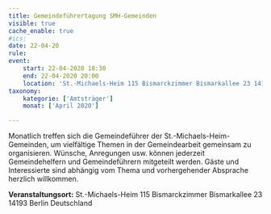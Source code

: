 ```yaml
---
title: Gemeindeführertagung SMH-Gemeinden
visible: true
cache_enable: true
#ics: 
date: 22-04-20
rule: 
event:
	start: 22-04-2020 18:30
	end: 22-04-2020 20:00
	location: 'St.-Michaels-Heim 115 Bismarckzimmer Bismarkallee 23 14193 Berlin Deutschland'
taxonomy:
	kategorie: ['Amtsträger']
	monat: ['April 2020']

---
```

Monatlich treffen sich die Gemeindeführer der St.-Michaels-Heim-Gemeinden, um vielfältige Themen in der Gemeindearbeit gemeinsam zu organisieren. Wünsche, Anregungen usw. können jederzeit Gemeindehelfern und Gemeindeführern mitgeteilt werden. Gäste und Interessierte sind abhängig vom Thema und vorhergehender Absprache herzlich willkommen.



**Veranstaltungsort:** St.-Michaels-Heim
115 Bismarckzimmer
Bismarkallee 23
14193 Berlin
Deutschland

